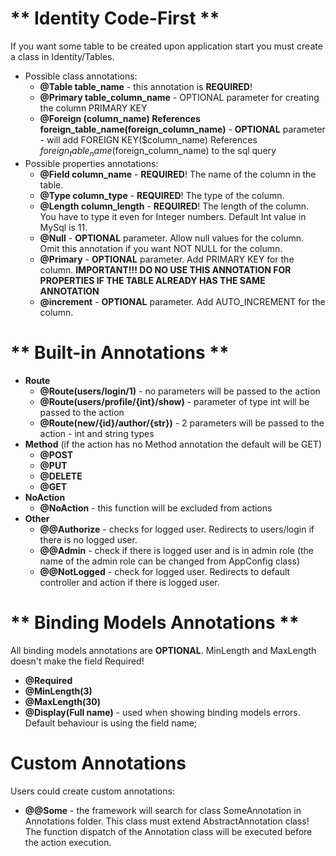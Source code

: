 ** Identity Code-First **
===========================
If you want some table to be created upon application start you must create a class in Identity/Tables.
- Possible class annotations:
	- **@Table table_name** - this annotation is **REQUIRED**!
    - **@Primary table_column_name** - OPTIONAL parameter for creating the column PRIMARY KEY
    - **@Foreign (column_name) References foreign_table_name(foreign_column_name)** - **OPTIONAL** parameter - will add   FOREIGN KEY($column_name) References $foreign_table_name($foreign_column_name) to the sql query
- Possible properties annotations:
    - **@Field column_name** - **REQUIRED**! The name of the column in the table.
	- **@Type column_type** - **REQUIRED**! The type of the column.
	- **@Length	column_length** - **REQUIRED**! The length of the column. You have to type it even for Integer numbers. Default Int value in MySql is 11.
	- **@Null** - **OPTIONAL** parameter. Allow null values for the column. Omit this annotation if you want NOT NULL for the column.
	- **@Primary** - **OPTIONAL** parameter. Add PRIMARY KEY for the column. **IMPORTANT!!! DO NO USE THIS ANNOTATION FOR PROPERTIES IF THE TABLE ALREADY HAS THE SAME ANNOTATION**
    - **@increment** - **OPTIONAL** parameter. Add AUTO_INCREMENT for the column.
	
** Built-in Annotations **
==========================
- **Route**
	- **@Route(users/login/1)** - no parameters will be passed to the action
	- **@Route(users/profile/{int}/show)** - parameter of type int will be passed to the action
	- **@Route(new/{id}/author/{str})** - 2 parameters will be passed to the action - int and string types
- **Method**
	(if the action has no Method annotation the default will be GET)
	- **@POST**
	- **@PUT**
	- **@DELETE**
	- **@GET**	
- **NoAction**
	- **@NoAction** - this function will be excluded from actions
- **Other**
	- **@@Authorize** - checks for logged user. Redirects to users/login if there is no logged user.
	- **@@Admin** - check if there is logged user and is in admin role (the name of the admin role can be changed from AppConfig class)
	- **@@NotLogged** - check for logged user. Redirects to default controller and action if there is logged user.

** Binding Models Annotations **
================================
All binding models annotations are **OPTIONAL**. MinLength and MaxLength doesn't make the field Required!
- **@Required**
- **@MinLength(3)**
- **@MaxLength(30)**
- **@Display(Full name)** - used when showing binding models errors. Default behaviour is using the field name;

**Custom Annotations**
======================
Users could create custom annotations:
- **@@Some** - the framework will search for class SomeAnnotation in Annotations folder. This class must extend AbstractAnnotation class!
         The function dispatch of the Annotation class will be executed before the action execution.